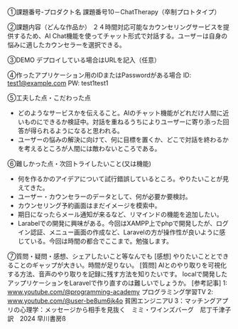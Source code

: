 ①課題番号-プロダクト名
課題番号10－ChatTherapy（卒制プロトタイプ）

②課題内容（どんな作品か）
２４時間対応可能なカウンセリングサービスを提供するため、AI Chat機能を使ってチャット形式で対話する。ユーザーは自身の悩みに適したカウンセラーを選択できる。

③DEMO
デプロイしている場合はURLを記入（任意）

④作ったアプリケーション用のIDまたはPasswordがある場合
ID: test1@example.com
PW: test1test1

⑤工夫した点・こだわった点
- どのようなサービスかを伝えること。AIのチャット機能がどれだけ人間に近いものにできるか検証中。対話を重ねるうちによりユーザーに寄り添った回答が得られるようになると思われる。
- ユーザーの悩みの解決に向けて、何に目標を置くか、どこで対話を終わるかを考えるところが人間には敵わないところである。

⑥難しかった点・次回トライしたいこと(又は機能)
- 何を作るかのアイデアについて試行錯誤しているところ。やりたいことが見えてきた。
- ユーザー・カウンセラーのデータとして、何が必要か要検討。
- カウンセリング予約画面はまだイメージを模索中。
- 期日になったらメール通知が来るなど、リマインドの機能を追加したい。
- Larabelでの開発に興味がある。今回はXAMPP上でphpで開発したが、ログイン認証、メニュー画面の作成など、Laravelの方が操作性が良いように感じている。今回は時間の都合でここまで。勉強します。

⑦質問・疑問・感想、シェアしたいこと等なんでも
[感想] やりたいこととできることのギャップが大きい。時間が足りない。
[質問] AIとのやり取りを可視化する方法、音声のやり取りを記録に残す方法を知りたいです。
localで開発したアップリケーションをLaravelで作り直すのは難しいでしょうか。
[参考記事]
1: www.youtube.com/@programming-academy プログラミング学習TV 
2: www.youtube.com/@user-be8um6jk4o  貧困エンジニアU
3：マッチングアプリの心理学：メッセージから相手を見抜く　ミミ・ワインズバーグ　尼丁千津子訳　2024 早川書房ß

